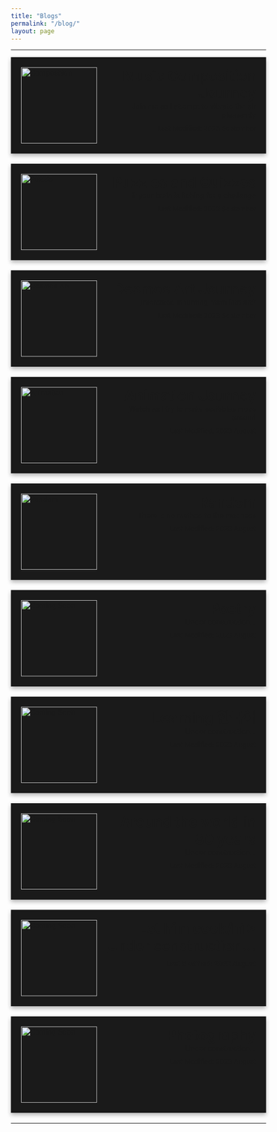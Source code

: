 ```yaml
---
title: "Blogs"
permalink: "/blog/"
layout: page
---
```

<hr>

<div style="display: flex; align-items: flex-start; justify-content: space-between; margin-bottom: 20px; box-shadow: 0 4px 8px rgba(0, 0, 0, 0.3); padding: 20px; background-color: #1a1a1a;">
  <img src="../assets/images/composition.jpg" alt="Composition" style="width: 150px; height: 150px;">
  <div style="margin-left: 20px; flex-grow: 1;">
    <h1 style="margin: 0; text-align: right;">Music Composition Journey</h1>
    <a href="https://timothy-cao.github.io/blog/composition" style="text-align: right; display: block;">Join me as I attempt to vibrate the air pleasantly</a>
    <span style="font-size: small; text-align: right; display: block; margin-top: 10px;">Last Modified: 2023 September</span>
  </div>
</div>

<div style="display: flex; align-items: flex-start; justify-content: space-between; margin-bottom: 20px; box-shadow: 0 4px 8px rgba(0, 0, 0, 0.3); padding: 20px; background-color: #1a1a1a;">
  <img src="../assets/images/puzzle.png" alt="Puzzle" style="width: 150px; height: 150px;">
  <div style="margin-left: 20px; flex-grow: 1;">
    <h1 style="margin: 0; text-align: right;">Puzzles and Quizzes</h1>
    <a href="https://timothy-cao.github.io/blog/puzzle" style="text-align: right; display: block;">If your brain is itching for a challenge</a>
    <span style="font-size: small; text-align: right; display: block; margin-top: 10px;">Last Modified: 2023 September</span>
  </div>
</div>

<div style="display: flex; align-items: flex-start; justify-content: space-between; margin-bottom: 20px; box-shadow: 0 4px 8px rgba(0, 0, 0, 0.3); padding: 20px; background-color: #1a1a1a;">
  <img src="../assets/images/desmos.png" alt="Desmos Art" style="width: 150px; height: 150px;">
  <div style="margin-left: 20px; flex-grow: 1;">
    <h1 style="margin: 0; text-align: right;">Desmos Art Journey</h1>
    <a href="https://timothy-cao.github.io/blog/desmos" style="text-align: right; display: block;">Interested in turning math into art?</a>
    <span style="font-size: small; text-align: right; display: block; margin-top: 10px;">Last Modified: 2023 September</span>
  </div>
</div>

<div style="display: flex; align-items: flex-start; justify-content: space-between; margin-bottom: 20px; box-shadow: 0 4px 8px rgba(0, 0, 0, 0.3); padding: 20px; background-color: #1a1a1a;">
  <img src="../assets/images/animation.jpg" alt="Animation" style="width: 150px; height: 150px;">
  <div style="margin-left: 20px; flex-grow: 1;">
    <h1 style="margin: 0; text-align: right;">Animation Journey</h1>
    <a href="https://timothy-cao.github.io/blog/animation" style="text-align: right; display: block;">Watch as I try to make scribbles move around</a>
    <span style="font-size: small; text-align: right; display: block; margin-top: 10px;">Last Modified: 2023 August</span>
  </div>
</div>

<div style="display: flex; align-items: flex-start; justify-content: space-between; margin-bottom: 20px; box-shadow: 0 4px 8px rgba(0, 0, 0, 0.3); padding: 20px; background-color: #1a1a1a;">
  <img src="../assets/images/monkey.png" alt="Random" style="width: 150px; height: 150px;">
  <div style="margin-left: 20px; flex-grow: 1;">
    <h1 style="margin: 0; text-align: right;">Random</h1>
    <a href="https://timothy-cao.github.io/blog/random" style="text-align: right; display: block;">There is no method to the madness</a>
    <span style="font-size: small; text-align: right; display: block; margin-top: 10px;">Last Modified: 2023 August</span>
  </div>
</div>

<div style="display: flex; align-items: flex-start; justify-content: space-between; margin-bottom: 20px; box-shadow: 0 4px 8px rgba(0, 0, 0, 0.3); padding: 20px; background-color: #1a1a1a;">
  <img src="../assets/images/comingsoon.png" alt="Coming Soon" style="width: 150px; height: 150px;">
  <div style="margin-left: 20px; flex-grow: 1;">
    <h1 style="margin: 0; text-align: right;">Poetry</h1>
    <a href="https://timothy-cao.github.io/blog/comingsoon" style="text-align: right; display: block;">Under construction...</a>
    <span style="font-size: small; text-align: right; display: block; margin-top: 10px;">Last Modified: 2023 August</span>
  </div>
</div>

<div style="display: flex; align-items: flex-start; justify-content: space-between; margin-bottom: 20px; box-shadow: 0 4px 8px rgba(0, 0, 0, 0.3); padding: 20px; background-color: #1a1a1a;">
  <img src="../assets/images/comingsoon.png" alt="Coming Soon" style="width: 150px; height: 150px;">
  <div style="margin-left: 20px; flex-grow: 1;">
    <h1 style="margin: 0; text-align: right;">Learning 한국어</h1>
    <a href="https://timothy-cao.github.io/blog/comingsoon" style="text-align: right; display: block;">Under construction...</a>
    <span style="font-size: small; text-align: right; display: block; margin-top: 10px;">Last Modified: 2023 August</span>
  </div>
</div>

<div style="display: flex; align-items: flex-start; justify-content: space-between; margin-bottom: 20px; box-shadow: 0 4px 8px rgba(0, 0, 0, 0.3); padding: 20px; background-color: #1a1a1a;">
  <img src="../assets/images/comingsoon.png" alt="Coming Soon" style="width: 150px; height: 150px;">
  <div style="margin-left: 20px; flex-grow: 1;">
    <h1 style="margin: 0; text-align: right;">Around the world in 80 years</h1>
    <a href="https://timothy-cao.github.io/blog/comingsoon" style="text-align: right; display: block;">Under construction...</a>
    <span style="font-size: small; text-align: right; display: block; margin-top: 10px;">Last Modified: 2023 August</span>
  </div>
</div>

<div style="display: flex; align-items: flex-start; justify-content: space-between; margin-bottom: 20px; box-shadow: 0 4px 8px rgba(0, 0, 0, 0.3); padding: 20px; background-color: #1a1a1a;">
  <img src="../assets/images/comingsoon.png" alt="Coming Soon" style="width: 150px; height: 150px;">
  <div style="margin-left: 20px; flex-grow: 1;">
    <h1 style="margin: 0; text-align: right;">Let him cook/h1>
    <a href="https://timothy-cao.github.io/blog/comingsoon" style="text-align: right; display: block;">Under construction...</a>
    <span style="font-size: small; text-align: right; display: block; margin-top: 10px;">Last Modified: 2023 August</span>
  </div>
</div>

<div style="display: flex; align-items: flex-start; justify-content: space-between; margin-bottom: 20px; box-shadow: 0 4px 8px rgba(0, 0, 0, 0.3); padding: 20px; background-color: #1a1a1a;">
  <img src="../assets/images/comingsoon.png" alt="Coming Soon" style="width: 150px; height: 150px;">
  <div style="margin-left: 20px; flex-grow: 1;">
    <h1 style="margin: 0; text-align: right;">Photography</h1>
    <a href="https://timothy-cao.github.io/blog/comingsoon" style="text-align: right; display: block;">Under construction...</a>
    <span style="font-size: small; text-align: right; display: block; margin-top: 10px;">Last Modified: 2023 August</span>
  </div>
</div>


<hr>